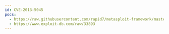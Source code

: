 ```yaml
---
id: CVE-2013-5045
pocs:
  - https://raw.githubusercontent.com/rapid7/metasploit-framework/master/modules/exploits/windows/local/ms13_097_ie_registry_symlink.rb
  - https://www.exploit-db.com/raw/33893
---
```

